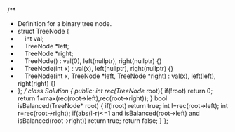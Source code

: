 /**
* Definition for a binary tree node.
* struct TreeNode {
*     int val;
*     TreeNode *left;
*     TreeNode *right;
*     TreeNode() : val(0), left(nullptr), right(nullptr) {}
*     TreeNode(int x) : val(x), left(nullptr), right(nullptr) {}
*     TreeNode(int x, TreeNode *left, TreeNode *right) : val(x), left(left), right(right) {}
* };
*/
class Solution {
public:
int rec(TreeNode* root){
if(!root) return 0;
return 1+max(rec(root->left),rec(root->right));
}
bool isBalanced(TreeNode* root) {
if(!root) return true;
int l=rec(root->left);
int r=rec(root->right);
if(abs(l-r)<=1 and isBalanced(root->left) and isBalanced(root->right)) return true;
return false;
}
};